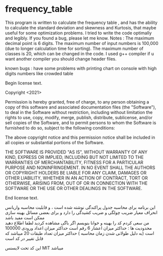 # frequency_table
This program is written to calculate the frequency table , and has the ability to calculate the standard deviation and skewness and Kurtosis, that maybe useful for some optimization problems.
I tried to write the code optimally and legibly. If you found a bug, please let me know.
Notes :
The maximum decimal point is 6 digits.
The maximum number of input numbers is 100,000 (due to longer calculation time for sorting).
The maximum number of classes is 20, which can be changed in the code.
I used g++ compiler if u want another compiler you should change header files.

known bugs :
have some problems with printing chart on console with high digits numbers like crowded table 

Begin license text.

Copyright <2021> <sina ghasemzadeh fard bidgoli>

Permission is hereby granted, free of charge, to any person obtaining a copy of this software and associated documentation files (the "Software"), to deal in the Software without restriction, including without limitation the rights to use, copy, modify, merge, publish, distribute, sublicense, and/or sell copies of the Software, and to permit persons to whom the Software is furnished to do so, subject to the following conditions:

The above copyright notice and this permission notice shall be included in all copies or substantial portions of the Software.

THE SOFTWARE IS PROVIDED "AS IS", WITHOUT WARRANTY OF ANY KIND, EXPRESS OR IMPLIED, INCLUDING BUT NOT LIMITED TO THE WARRANTIES OF MERCHANTABILITY, FITNESS FOR A PARTICULAR PURPOSE AND NONINFRINGEMENT. IN NO EVENT SHALL THE AUTHORS OR COPYRIGHT HOLDERS BE LIABLE FOR ANY CLAIM, DAMAGES OR OTHER LIABILITY, WHETHER IN AN ACTION OF CONTRACT, TORT OR OTHERWISE, ARISING FROM, OUT OF OR IN CONNECTION WITH THE SOFTWARE OR THE USE OR OTHER DEALINGS IN THE SOFTWARE.

End license text.


این برنامه برای محاسبه جدول پراکندگی نوشته شده است ، و قابلیت محاسبه واریانس انحراف معیار ضریب چولگی و ضریب کشیدگی را دارد و برای بعضی مسائل بهینه سازی ممکن است مفید باشد            
من سعی کردم کد را بهینه و خوانا بنویسم اگر باگی مشاهده کردید لطفا اطلاع دهید 
محدودیت ها :
حداکثر میزان اعشار 6 رقم است 
حداکثر میزان اعداد ورودی 100000 است (به دلیل طولانی شدن زمان محاسبه )
حداکثر میزان تعداد طبقات 20 میباشد که قابل تغییر در کد است 

این کد تحت لایسنس MIT 	میباشد 



